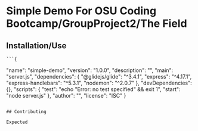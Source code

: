 # Simple Demo For OSU Coding Bootcamp/GroupProject2/The Field

## Installation/Use

    ```{
  "name": "simple-demo",
  "version": "1.0.0",
  "description": "",
  "main": "server.js",
  "dependencies": {
    "@glidejs/glide": "^3.4.1",
    "express": "^4.17.1",
    "express-handlebars": "^5.3.1",
    "nodemon": "^2.0.7"
  },
  "devDependencies": {},
  "scripts": {
    "test": "echo \"Error: no test specified\" && exit 1",
    "start": "node server.js"
  },
  "author": "",
  "license": "ISC"
}
```

## Contributing 

Expected 